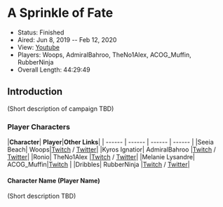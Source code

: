 # A Sprinkle of Fate

* Status: Finished
* Aired: Jun 8, 2019 -- Feb 12, 2020
* View: [Youtube](https://www.youtube.com/watch?v=LVy11OuRTVg&list=PLfASEnzB7i1ahf2fgibytbNkSGERsprbU)
* Players: Woops, AdmiralBahroo, TheNo1Alex, ACOG_Muffin, RubberNinja
* Overall Length: 44:29:49

## Introduction

(Short description of campaign TBD)

### Player Characters

|**Character**| **Player**|**Other Links**|
| ------ | ------ | ------ | ------ |
|Seeia Beach| Woops|[Twitch](https://www.twitch.tv/woops) / [Twitter](https://twitter.com/woops)|
|Kyros Ignatior| AdmiralBahroo |[Twitch](https://www.twitch.tv/admiralbahroo) / [Twitter](https://twitter.com/admiralbahroo)|
|Ronio| TheNo1Alex |[Twitch](https://www.twitch.tv/theno1alex) / [Twitter](https://twitter.com/TheNo1Alex)|
|Melanie Lysandre| ACOG_Muffin|[Twitch](https://www.twitch.tv/acog_muffin) |
|Dribbles| RubberNinja |[Twitch](https://www.twitch.tv/rubberninja) / [Twitter](https://twitter.com/anubis)|

#### Character Name (Player Name)

(Short description TBD)
